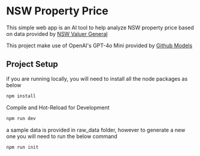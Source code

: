 # NSW Property Price

This simple web app is an AI tool to help analyze NSW property price based on data provided by [NSW Valuer General](https://valuation.property.nsw.gov.au/)

This project make use of OpenAI's GPT-4o Mini provided by [Github Models](https://github.com/marketplace/models)

## Project Setup

if you are running locally, you will need to install all the node packages as below

```sh
npm install
```

Compile and Hot-Reload for Development

```sh
npm run dev
```

a sample data is provided in raw_data folder, however to generate a new one you will need to run the below command

```sh
npm run init
```
